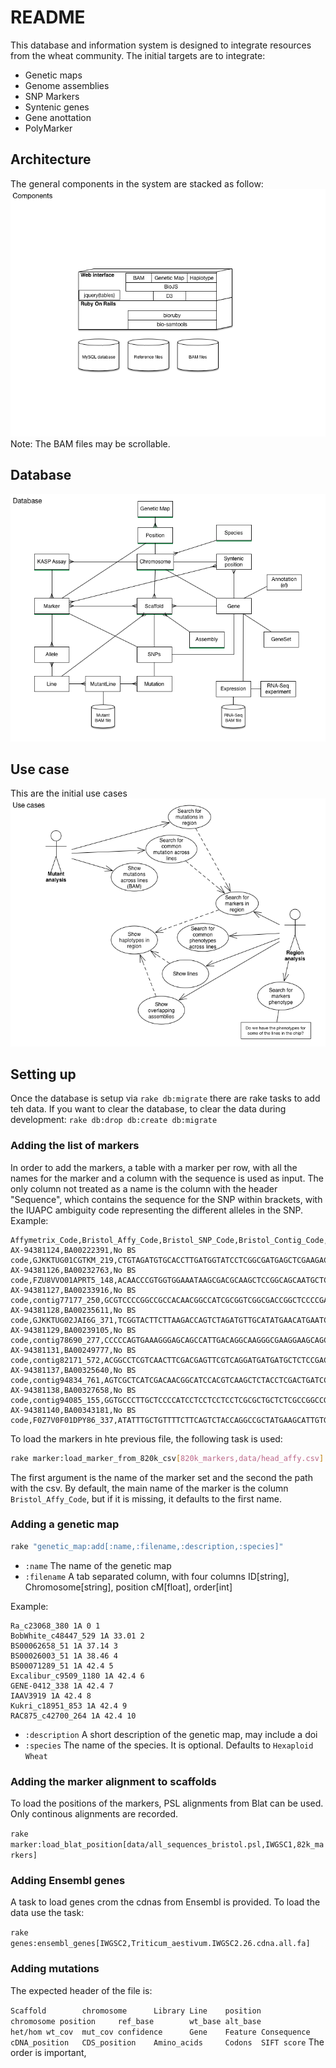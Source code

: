 # README 

This database and information system is designed to integrate resources from the wheat community. The initial targets are to integrate:

* Genetic maps
* Genome assemblies
* SNP Markers
* Syntenic genes
* Gene anottation
* PolyMarker

## Architecture

The general components in the system are stacked as follow:
![](doc/Arch.png)
Note: The BAM files may be scrollable.


## Database


![](doc/Database.png)


## Use case
This are the initial use cases
![](doc/UseCase.png)



## Setting up

Once the database is setup via ```rake db:migrate``` there are rake tasks to add teh data. If you want to clear the database, to clear the data during development: ```rake db:drop db:create db:migrate```

### Adding the list of markers
In order to add the markers, a table with a marker per row, with all the names for the marker and a column with the sequence is used as input. The only column not treated as a name is the column with the header "Sequence", which contains the sequence for the SNP within brackets, with the IUAPC ambiguity code representing the different alleles in the SNP. 
Example:

```
Affymetrix_Code,Bristol_Affy_Code,Bristol_SNP_Code,Bristol_Contig_Code,Sequence
AX-94381124,BA00222391,No BS code,GJKKTUG01CGTKM_219,CTGTAGATGTGCACCTTGATGGTATCCTCGGCGATGAGCTCGAAGACGCA[R]ACNTCGAACTTCTCCAGATTGTTGCCGATCGAGAACTGGCTCCAGCCTCT
AX-94381126,BA00232763,No BS code,FZU8VVO01APRT5_148,ACAACCCGTGGTGGAAATAAGCGACGCAAGCTCCGGCAGCAATGCTCACT[Y]GNGTGATATGTTAAGCCTCCTGCCCAGTCCTAAGAACGCTGCTATAAGAC
AX-94381127,BA00233916,No BS code,contig77177_250,GCGTCCCCGGCCGCCACAACGGCCATCGCGGTCGGCGACCGGCTCCCCGA[M]NCGACGCTCTCCTACTTCGACGCCCCCGACGGCGAGCTGAAGACGGTGAC
AX-94381128,BA00235611,No BS code,GJKKTUG02JAI6G_371,TCGGTACTTCTTAAGACCAGTCTAGATGTTGCATATGAACATGAATCAAT[Y]GGGGTNACGCACATCATCAACAGATGATGTCACAATAAGAGTGGAGAGAG
AX-94381129,BA00239105,No BS code,contig78690_277,CCCCCAGTGAAAGGGAGCAGCCATTGACAGGCAAGGGCGAAGGAAGCAGC[R]ACGGNGCAGAACAAGACAGAGAGCAGGGGGCATGGGGGAGAAGGCTGCGG
AX-94381131,BA00249777,No BS code,contig82171_572,ACGGCCTCGTCAACTTCGACGAGTTCGTCAGGATGATGATGCTCTCCGAC[K]CCGACNNNNNNNNNNNNNNNNNTTGAGAGTCTGTCCGAGATAGATATATA
AX-94381137,BA00325640,No BS code,contig94834_761,AGTCGCTCATCGACAACGGCATCCACGTCAAGCTCTACCTCGACTGATCC[Y]TTTTCNNNNNNNNGCTGTGGTATGTCTGTTGCCGCTCTGCTTTCGACACC
AX-94381138,BA00327658,No BS code,contig94085_155,GGTGCCCTTGCTCCCCATCCTCCTCCTCCTCGCGCTGCTCTCGCCGGCCG[Y]CCGNGGCTCGGAGTCGCCGCAGTACGCGACGGTGCACGCGGAGTCGGACT
AX-94381140,BA00343181,No BS code,F0Z7V0F01DPY86_337,ATATTTGCTGTTTTCTTCAGTCTACCAGGCCGCTATGAAGCATTGTGGAA[R]GNGGTTGATGGTGTCAAGCAGCTTTGGAAGAACAGGAAGGAGCTCAAGGT
```

To load the markers in hte previous file, the following task is used:

```bash
rake marker:load_marker_from_820k_csv[820k_markers,data/head_affy.csv]
```
The first argument is the name of the marker set and the second the path with the csv. By default, the main name of the marker is the column ```Bristol_Affy_Code```, but if it is missing, it defaults to the first name.  



### Adding a genetic map 


```bash
rake "genetic_map:add[:name,:filename,:description,:species]"
```

 * ```:name``` The name of the genetic map
 * ```:filename``` A tab separated column, with four columns ID[string], Chromosome[string], position cM[float], order[int] 

Example:

```csv
Ra_c23068_380 1A 0 1
BobWhite_c48447_529 1A 33.01 2
BS00062658_51 1A 37.14 3
BS00026003_51 1A 38.46 4
BS00071289_51 1A 42.4 5
Excalibur_c9509_1180 1A 42.4 6
GENE-0412_338 1A 42.4 7
IAAV3919 1A 42.4 8
Kukri_c18951_853 1A 42.4 9
RAC875_c42700_264 1A 42.4 10
```

* ```:description``` A short description of the genetic map, may include a doi
* ```:species``` The name of the species. It is optional. Defaults to ```Hexaploid Wheat```


### Adding the marker alignment to scaffolds

To load the positions of the markers, PSL alignments from Blat can be used. Only continous alignments are recorded. 

```rake marker:load_blat_position[data/all_sequences_bristol.psl,IWGSC1,82k_markers] ``` 


### Adding Ensembl genes
A task to load genes crom the cdnas from Ensembl is provided. To load the data use the task:

```rake genes:ensembl_genes[IWGSC2,Triticum_aestivum.IWGSC2.26.cdna.all.fa]```

### Adding mutations 

The expected header of the file is:

```Scaffold        chromosome      Library Line    position        chromosome position     ref_base        wt_base alt_base        het/hom wt_cov  mut_cov confidence      Gene    Feature Consequence     cDNA_position   CDS_position    Amino_acids     Codons  SIFT score```
The order is important, 